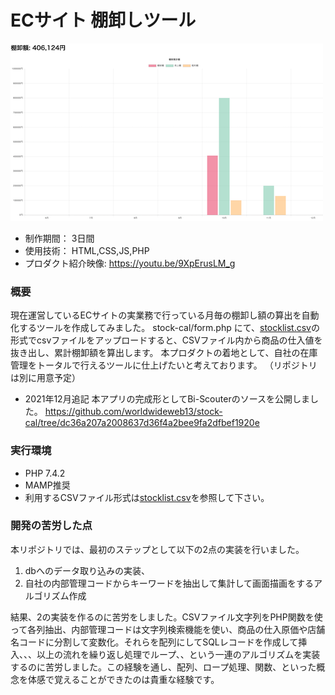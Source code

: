 # ECサイト 棚卸しツール

[![IMAGE ALT TEXT HERE](thumbnailImage.png)](https://youtu.be/9XpErusLM_g)

* 制作期間： 3日間
* 使用技術： HTML,CSS,JS,PHP
* プロダクト紹介映像: https://youtu.be/9XpErusLM_g


### 概要
現在運営しているECサイトの実業務で行っている月毎の棚卸し額の算出を自動化するツールを作成してみました。
stock-cal/form.php にて、[stocklist.csv](https://github.com/worldwideweb13/stock-cal/blob/dc36a207a2008637d36f4a2bee9fa2dfbef1920e/stocklist.csv)の形式でcsvファイルをアップロードすると、CSVファイル内から商品の仕入値を抜き出し、累計棚卸額を算出します。
本プロダクトの着地として、自社の在庫管理をトータルで行えるツールに仕上げたいと考えております。 （リポジトリは別に用意予定）
* 2021年12月追記   本アプリの完成形としてBi-Scouterのソースを公開しました。  https://github.com/worldwideweb13/stock-cal/tree/dc36a207a2008637d36f4a2bee9fa2dfbef1920e

### 実行環境
* PHP 7.4.2
* MAMP推奨
* 利用するCSVファイル形式は[stocklist.csv](https://github.com/worldwideweb13/stock-cal/blob/dc36a207a2008637d36f4a2bee9fa2dfbef1920e/stocklist.csv)を参照して下さい。

### 開発の苦労した点
本リポジトリでは、最初のステップとして以下の2点の実装を行いました。
1. dbへのデータ取り込みの実装、
2. 自社の内部管理コードからキーワードを抽出して集計して画面描画をするアルゴリズム作成

結果、2の実装を作るのに苦労をしました。CSVファイル文字列をPHP関数を使って各列抽出、内部管理コードは文字列検索機能を使い、商品の仕入原価や店舗名コードに分割して変数化。それらを配列にしてSQLレコードを作成して挿入、、、以上の流れを繰り返し処理でループ、、という一連のアルゴリズムを実装するのに苦労しました。この経験を通し、配列、ロープ処理、関数、といった概念を体感で覚えることができたのは貴重な経験です。
